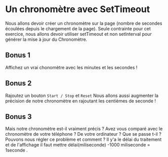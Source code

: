 # Un chronomètre avec SetTimeout

Nous allons devoir créer un chronomètre sur la page (nombre de secondes écoulées depuis le chargement de la page).
Seule contrainte pour cet exercice, nous allons devoir utiliser setTimeout et non setInterval pour générer la mise à jour du Chronomètre.

## Bonus 1
Affichez un vrai chonomètre avec les minutes et les secondes !

## Bonus 2
Rajoutez un bouton `Start / Stop` et `Reset` 
Nous allons aussi augmenter la précision de notre chronomètre en rajoutant les centièmes de seconde !

## Bonus 3
Mais notre chronomètre est-il vraiment précis ? Avez vous comparé avec le chronomètre de votre téléphone ? De votre ordinateur ?
Que se passe t-il ?
Pouvons nous régler ce problème et comment ?
Il y'a le délai du traitement et de l'affichage 
il faut mettre délai(miliseconde) -1000 miliseconde = 1seconde .